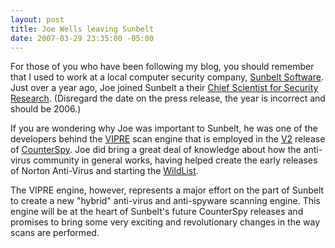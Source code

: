 ```yaml
---
layout: post
title: Joe Wells leaving Sunbelt
date: 2007-03-29 23:35:00 -05:00
---
```


For those of you who have been following my blog, you should remember that I used to work at a local computer security company, [Sunbelt Software](http://www.sunbelt-software.com/). Just over a year ago, Joe joined Sunbelt a their [Chief Scientist for Security Research](http://www.sunbelt-software.com/Press/Releases/?id=137). (Disregard the date on the press release, the year is incorrect and should be 2006.)

If you are wondering why Joe was important to Sunbelt, he was one of the developers behind the [VIPRE](http://sunbeltblog.blogspot.com/2007/01/evolving-antimalware-technology-model.html) scan engine that is employed in the [V2](http://sunbeltblog.blogspot.com/2007/02/introducing-counterspy-v2.html) release of [CounterSpy](http://www.sunbelt-software.com/Home-Home-Office/CounterSpy/). Joe did bring a great deal of knowledge about how the anti-virus community in general works, having helped create the early releases of Norton Anti-Virus and starting the [WildList](http://www.wildlist.org/). 

The VIPRE engine, however, represents a major effort on the part of Sunbelt to create a new "hybrid" anti-virus and anti-spyware scanning engine. This engine will be at the heart of Sunbelt's future CounterSpy releases and promises to bring some very exciting and revolutionary changes in the way scans are performed.
